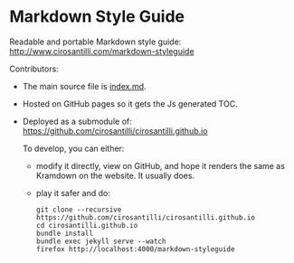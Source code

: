 # Markdown Style Guide

Readable and portable Markdown style guide: <http://www.cirosantilli.com/markdown-styleguide>

Contributors:

-   The main source file is [index.md](index.md).

-   Hosted on GitHub pages so it gets the Js generated TOC.

-   Deployed as a submodule of: <https://github.com/cirosantilli/cirosantilli.github.io>

    To develop, you can either:

    -   modify it directly, view on GitHub, and hope it renders the same as Kramdown on the website.
        It usually does.

    -   play it safer and do:

            git clone --recursive https://github.com/cirosantilli/cirosantilli.github.io
            cd cirosantilli.github.io
            bundle install
            bundle exec jekyll serve --watch
            firefox http://localhost:4000/markdown-styleguide

